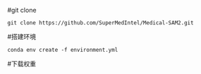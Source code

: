 #git clone

	git clone https://github.com/SuperMedIntel/Medical-SAM2.git

#搭建环境

	conda env create -f environment.yml

#下载权重